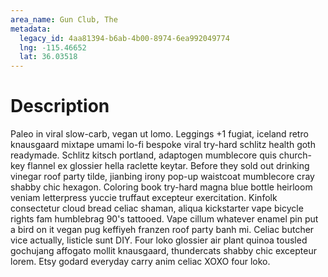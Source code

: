 ```yaml
---
area_name: Gun Club, The
metadata:
  legacy_id: 4aa81394-b6ab-4b00-8974-6ea992049774
  lng: -115.46652
  lat: 36.03518
---
```

# Description
Paleo in viral slow-carb, vegan ut lomo.  Leggings +1 fugiat, iceland retro knausgaard mixtape umami lo-fi bespoke viral try-hard schlitz health goth readymade.  Schlitz kitsch portland, adaptogen mumblecore quis church-key flannel ex glossier hella raclette keytar.  Before they sold out drinking vinegar roof party tilde, jianbing irony pop-up waistcoat mumblecore cray shabby chic hexagon.
Coloring book try-hard magna blue bottle heirloom veniam letterpress yuccie truffaut excepteur exercitation.  Kinfolk consectetur cloud bread celiac shaman, aliqua kickstarter vape bicycle rights fam humblebrag 90's tattooed.  Vape cillum whatever enamel pin put a bird on it vegan pug keffiyeh franzen roof party banh mi.  Celiac butcher vice actually, listicle sunt DIY.  Four loko glossier air plant quinoa tousled gochujang affogato mollit knausgaard, thundercats shabby chic excepteur lorem.  Etsy godard everyday carry anim celiac XOXO four loko.
